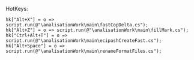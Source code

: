 HotKeys:

	hk["Alt+X"] = o => script.run(@"\analisationWork\main\fastCopDelta.cs");
	hk["Alt+Z"] = o => script.run(@"\analisationWork\main\fillMark.cs");
	hk["Ctrl+Alt+T"] = o => script.run(@"\analisationWork\main\ecipashCreateFast.cs");	
	hk["Alt+Space"] = o => script.run(@"\analisationWork\main\renameFormatFiles.cs");

